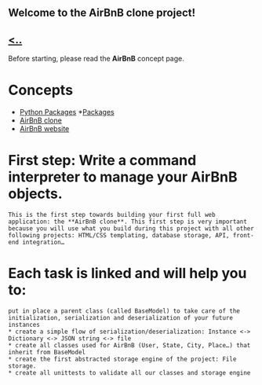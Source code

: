 **Welcome to the AirBnB clone project!**
---
[<..]()
---
Before starting, please read the **AirBnB** concept page.
# Concepts
  * [Python Packages](https://intranet.alxswe.com/concepts/66)
    *[Packages](https://docs.python.org/3.4/tutorial/modules.html#packages)
  * [AirBnB clone](https://intranet.alxswe.com/concepts/74)
  * [AirBnB website](https://www.airbnb.co.za)

# **First step: Write a command interpreter to manage your AirBnB objects.**
    This is the first step towards building your first full web application: the **AirBnB clone**. This first step is very important because you will use what you build during this project with all other following projects: HTML/CSS templating, database storage, API, front-end integration…

# Each task is linked and will help you to:
    put in place a parent class (called BaseModel) to take care of the initialization, serialization and deserialization of your future instances
    * create a simple flow of serialization/deserialization: Instance <-> Dictionary <-> JSON string <-> file
    * create all classes used for AirBnB (User, State, City, Place…) that inherit from BaseModel
    * create the first abstracted storage engine of the project: File storage.
    * create all unittests to validate all our classes and storage engine
